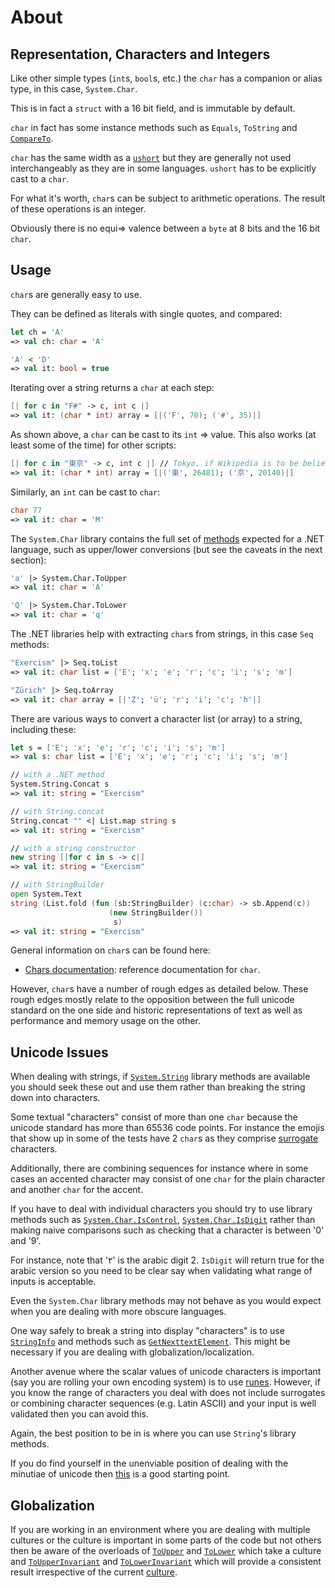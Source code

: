 # About

## Representation, Characters and Integers

Like other simple types (`int`s, `bool`s, etc.) the `char` has a companion or alias type, in this case, `System.Char`. 

This is in fact a `struct` with a 16 bit field, and is immutable by default.

`char` in fact has some instance methods such as `Equals`, `ToString` and [`CompareTo`][compare-to].

`char` has the same width as a [`ushort`][uint16] but they are generally not used interchangeably as they are in some languages. `ushort` has
to be explicitly cast to a `char`. 

For what it's worth, `char`s can be subject to arithmetic operations. The result of these operations is an integer.

Obviously there is no equi=> valence between a `byte` at 8 bits and the 16 bit `char`.

## Usage

`char`s are generally easy to use. 

They can be defined as literals with single quotes, and compared:

```fsharp
let ch = 'A'
=> val ch: char = 'A'

'A' < 'D'
=> val it: bool = true
```

Iterating over a string returns a `char` at each step:

```fsharp
[| for c in "F#" -> c, int c |]
=> val it: (char * int) array = [|('F', 70); ('#', 35)|]
```

As shown above, a `char` can be cast to its `int` => value.
This also works (at least some of the time) for other scripts:

```fsharp
[| for c in "東京" -> c, int c |] // Tokyo, if Wikipedia is to be believed
=> val it: (char * int) array = [|('東', 26481); ('京', 20140)|]
```

Similarly, an `int` can be cast to `char`:

```fsharp
char 77
=> val it: char = 'M'
```

The `System.Char` library contains the full set of [methods][Char-methods] expected for a .NET language, such as upper/lower conversions (but see the caveats in the next section):

```fsharp
'a' |> System.Char.ToUpper
=> val it: char = 'A'

'Q' |> System.Char.ToLower
=> val it: char = 'q'
```

The .NET libraries help with extracting `char`s from strings, in this case `Seq` methods:

```fsharp
"Exercism" |> Seq.toList
=> val it: char list = ['E'; 'x'; 'e'; 'r'; 'c'; 'i'; 's'; 'm']

"Zürich" |> Seq.toArray
=> val it: char array = [|'Z'; 'ü'; 'r'; 'i'; 'c'; 'h'|]
```

There are various ways to convert a character list (or array) to a string, including these:

```fsharp
let s = ['E'; 'x'; 'e'; 'r'; 'c'; 'i'; 's'; 'm']
=> val s: char list = ['E'; 'x'; 'e'; 'r'; 'c'; 'i'; 's'; 'm']

// with a .NET method
System.String.Concat s
=> val it: string = "Exercism"

// with String.concat
String.concat "" <| List.map string s
=> val it: string = "Exercism"

// with a string constructor
new string [|for c in s -> c|]
=> val it: string = "Exercism"

// with StringBuilder
open System.Text
string (List.fold (fun (sb:StringBuilder) (c:char) -> sb.Append(c)) 
                      (new StringBuilder())
                       s)
=> val it: string = "Exercism"
```

General information on `char`s can be found here:

- [Chars documentation][chars-docs]: reference documentation for `char`.

However, `char`s have a number of rough edges as detailed below. These rough edges mostly relate to the opposition between the full unicode standard on the one side and  historic representations of text as well as performance and memory usage on the other.

## Unicode Issues

When dealing with strings, if [`System.String`][System-string] library methods are available you should seek these out and use them rather than breaking the string down into characters.

Some textual "characters" consist of more than one `char` because the unicode standard has more than 65536 code points. For instance the emojis that show up in some of the tests have 2 `char`s as they comprise [surrogate][surrogates] characters.

Additionally, there are combining sequences for instance where in some cases an accented character may consist of one `char` for the plain character and another `char` for the accent.

If you have to deal with individual characters you should try to use library methods such as [`System.Char.IsControl`][is-control], [`System.Char.IsDigit`][is-digit] rather than making naive comparisons such as checking that a character is between '0' and '9'. 

For instance, note that '٢' is the arabic digit 2. `IsDigit` will return true for the arabic version so you need to be clear say when validating what range of inputs is acceptable.

Even the `System.Char` library methods may not behave as you would expect when you are dealing with more obscure languages.

One way safely to break a string into display "characters" is to use [`StringInfo`][string-info] and methods such as [`GetNexttextElement`][get-next-text-element]. 
This might be necessary if you are dealing with globalization/localization. 

Another avenue where the scalar values of unicode characters is important (say you are rolling your own encoding system) is to use [runes][runes]. However, if you know the range of characters you deal with does not include surrogates or combining character sequences (e.g. Latin ASCII) and your input is well validated then you can avoid this. 

Again, the best position to be in is where you can use `String`'s library methods.

If you do find yourself in the unenviable position of dealing with the minutiae of unicode then [this][char-encoding-net] is a good starting point.

## Globalization

If you are working in an environment where you are dealing with multiple cultures or the culture is important in some parts of the code but not others then be aware of the overloads of [`ToUpper`][to-upper] and [`ToLower`][to-lower] which take a culture and [`ToUpperInvariant`][to-upper-invariant] and [`ToLowerInvariant`][to-lower-invariant] which will provide a consistent result irrespective of the current [culture][culture-info].

[chars-docs]: https://learn.microsoft.com/en-us/dotnet/api/system.char?view=net-8.0
[culture-info]: https://docs.microsoft.com/en-us/dotnet/api/system.globalization.cultureinfo
[uint16]: https://docs.microsoft.com/en-us/dotnet/api/system.uint16
[string-info]: https://docs.microsoft.com/en-us/dotnet/api/system.globalization.stringinfo
[runes]: https://docs.microsoft.com/en-us/dotnet/api/system.text.rune
[char-encoding-net]: https://docs.microsoft.com/en-us/dotnet/standard/base-types/character-encoding-introduction
[surrogates]: https://docs.microsoft.com/en-us/dotnet/api/system.char.issurrogate
[is-control]: https://docs.microsoft.com/en-us/dotnet/api/system.char.iscontrol
[to-upper]: https://docs.microsoft.com/en-us/dotnet/api/system.char.toupper
[to-lower]: https://docs.microsoft.com/en-us/dotnet/api/system.char.tolower
[to-upper-invariant]: https://docs.microsoft.com/en-us/dotnet/api/system.char.toupperinvariant
[to-lower-invariant]: https://docs.microsoft.com/en-us/dotnet/api/system.char.tolowerinvariant
[is-digit]: https://docs.microsoft.com/en-us/dotnet/api/system.char.isdigit
[get-next-text-element]: https://docs.microsoft.com/en-us/dotnet/api/system.globalization.stringinfo.getnexttextelement
[compare-to]: https://docs.microsoft.com/en-us/dotnet/api/system.char.compareto
[Char-methods]: https://learn.microsoft.com/en-us/dotnet/api/system.char?view=net-8.0#methods
[System-string]: https://learn.microsoft.com/en-us/dotnet/api/system.string?view=net-8.0
